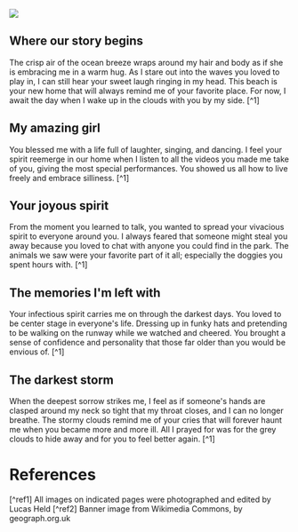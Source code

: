 <a href="https://juncture-digital.org"><img src="https://juncture-digital.org/images/ve-button.png"></a>

<param ve-config 
       title="Ashes into Sand"
       author="Natalie Hart"
       banner="https://iiif.juncture-digital.org/banner/?url=https://upload.wikimedia.org/wikipedia/commons/thumb/7/77/Stormy_Skies%2C_Amroth_Beach_-_geograph.org.uk_-_3214209.jpg/640px-Stormy_Skies%2C_Amroth_Beach_-_geograph.org.uk_-_3214209.jpg"
              layout="vtl">

## Where our story begins

The crisp air of the ocean breeze wraps around my hair and body as if she is embracing me in a warm hug. As I stare out into the waves you loved to play in, I can still hear your sweet laugh ringing in my head. This beach is your new home that will always remind me of your favorite place. For now, I await the day when I wake up in the clouds with you by my side. [^1]
<param ve-image 
       url="https://nhart4.github.io/visual-essay/images/img.643.jpeg">
       

## My amazing girl

You blessed me with a life full of laughter, singing, and dancing. I feel your spirit reemerge in our home when I listen to all the videos you made me take of you, giving the most special performances. You showed us all how to live freely and embrace silliness. [^1]
<param ve-image
       url="https://nhart4.github.io/visual-essay/images/Untitled-12.jpeg">

## Your joyous spirit

From the moment you learned to talk, you wanted to spread your vivacious spirit to everyone around you. I always feared that someone might steal you away because you loved to chat with anyone you could find in the park. The animals we saw were your favorite part of it all; especially the doggies you spent hours with. [^1]
<param ve-image 
       url="https://nhart4.github.io/visual-essay/images/36A_00338.JPEG">
       
 ## The memories I'm left with
 
 Your infectious spirit carries me on through the darkest days. You loved to be center stage in everyone's life. Dressing up in funky hats and pretending to be walking on the runway while we watched and cheered. You brought a sense of confidence and personality that those far older than you would be envious of. [^1]
<param ve-image
       url="https://nhart4.github.io/visual-essay/images/img185%20(1).jpeg">
       
## The darkest storm

When the deepest sorrow strikes me, I feel as if someone's hands are clasped around my neck so tight that my throat closes, and I can no longer breathe. The stormy clouds remind me of your cries that will forever haunt me when you became more and more ill. All I prayed for was for the grey clouds to hide away and for you to feel better again. [^1]
<param ve-image
       url="https://nhart4.github.io/visual-essay/images/img087%20(12).jpeg">

# References

[^ref1] All images on indicated pages were photographed and edited by Lucas Held
[^ref2] Banner image from Wikimedia Commons, by geograph.org.uk

